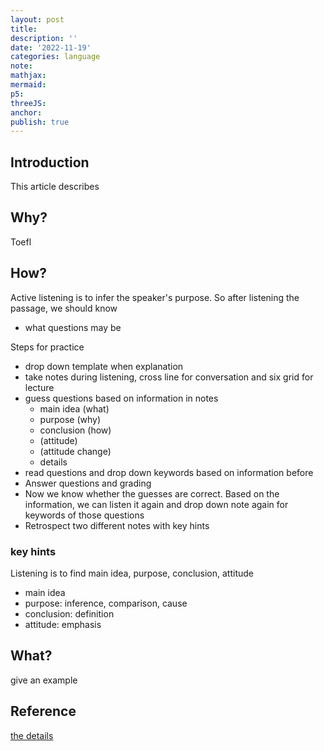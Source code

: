 ```yaml
---
layout: post
title:
description: ''
date: '2022-11-19'
categories: language
note:
mathjax:
mermaid:
p5:
threeJS:
anchor:
publish: true
---
```


## Introduction

This article describes

## Why?

Toefl

## How?

Active listening is to infer the speaker's purpose. So after listening the passage, we should know

* what questions may be

Steps for practice

* drop down template when explanation
* take notes during listening, cross line for conversation and six grid for lecture
* guess questions based on information in notes
  * main idea (what)
  * purpose (why)
  * conclusion (how)
  * (attitude)
  * (attitude change)
  * details
* read questions and drop down keywords based on information before
* Answer questions and grading
* Now we know whether the guesses are correct. Based on the information, we can listen it again and drop down note again for keywords of those questions
* Retrospect two different notes with key hints

### key hints

Listening is to find main idea, purpose, conclusion, attitude

* main idea
* purpose: inference, comparison, cause
* conclusion: definition
* attitude: emphasis

## What?

give an example

## Reference

[the details](https://toeflv3.kmf.com/listen/order)
